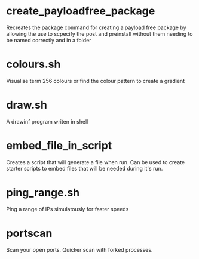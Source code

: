# create_payloadfree_package
Recreates the package command for creating a payload free package by allowing the use to scpecify the post and preinstall without them needing to be named correctly and in a folder

# colours.sh
Visualise term 256 colours or find the colour pattern to create a gradient

# draw.sh
A drawinf program writen in shell

# embed_file_in_script
Creates a script that will generate a file when run.  Can be used to create starter scripts to embed files that will be needed during it's run.

# ping_range.sh
Ping a range of IPs simulatously for faster speeds

# portscan
Scan your open ports.  Quicker scan with forked processes.

